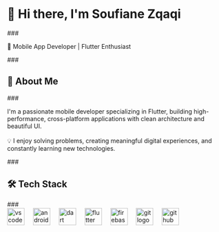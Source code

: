 <h1 align="left">👋 Hi there, I'm Soufiane Zqaqi</h1> ### <p align="left">🎯 Mobile App Developer | Flutter Enthusiast</p> ### <h2 align="left">🚀 About Me</h2> ### <p align="left">I'm a passionate mobile developer specializing in Flutter, building high-performance, cross-platform applications with clean architecture and beautiful UI.<br><br>💡 I enjoy solving problems, creating meaningful digital experiences, and constantly learning new technologies.</p> ### <h2 align="left">🛠️ Tech Stack</h2> ### <div align="left"> <img src="https://skillicons.dev/icons?i=vscode" height="40" alt="vscode logo" /> <img width="12" /> <img src="https://skillicons.dev/icons?i=androidstudio" height="40" alt="androidstudio logo" /> <img width="12" /> <img src="https://skillicons.dev/icons?i=dart" height="40" alt="dart logo" /> <img width="12" /> <img src="https://skillicons.dev/icons?i=flutter" height="40" alt="flutter logo" /> <img width="12" /> <img src="https://skillicons.dev/icons?i=firebase" height="40" alt="firebase logo" /> <img width="12" /> <img src="https://skillicons.dev/icons?i=git" height="40" alt="git logo" /> <img width="12" /> <img src="https://skillicons.dev/icons?i=github" height="40" alt="github logo" /> </div> 
